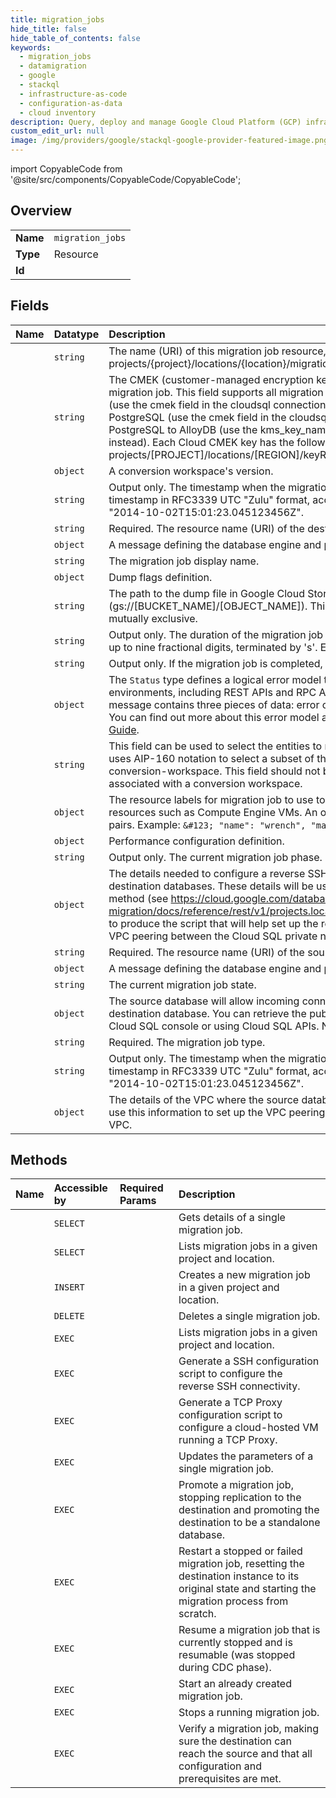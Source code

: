 ```yaml
---
title: migration_jobs
hide_title: false
hide_table_of_contents: false
keywords:
  - migration_jobs
  - datamigration
  - google    
  - stackql
  - infrastructure-as-code
  - configuration-as-data
  - cloud inventory
description: Query, deploy and manage Google Cloud Platform (GCP) infrastructure and resources using SQL
custom_edit_url: null
image: /img/providers/google/stackql-google-provider-featured-image.png
---
```


import CopyableCode from '@site/src/components/CopyableCode/CopyableCode';




## Overview
<table><tbody>
<tr><td><b>Name</b></td><td><code>migration_jobs</code></td></tr>
<tr><td><b>Type</b></td><td>Resource</td></tr>
<tr><td><b>Id</b></td><td><CopyableCode code="google.datamigration.migration_jobs" /></td></tr>
</tbody></table>

## Fields
| Name | Datatype | Description |
|:-----|:---------|:------------|
| <CopyableCode code="name" /> | `string` | The name (URI) of this migration job resource, in the form of: projects/&#123;project&#125;/locations/&#123;location&#125;/migrationJobs/&#123;migrationJob&#125;. |
| <CopyableCode code="cmekKeyName" /> | `string` | The CMEK (customer-managed encryption key) fully qualified key name used for the migration job. This field supports all migration jobs types except for: * Mysql to Mysql (use the cmek field in the cloudsql connection profile instead). * PostrgeSQL to PostgreSQL (use the cmek field in the cloudsql connection profile instead). * PostgreSQL to AlloyDB (use the kms_key_name field in the alloydb connection profile instead). Each Cloud CMEK key has the following format: projects/[PROJECT]/locations/[REGION]/keyRings/[RING]/cryptoKeys/[KEY_NAME] |
| <CopyableCode code="conversionWorkspace" /> | `object` | A conversion workspace's version. |
| <CopyableCode code="createTime" /> | `string` | Output only. The timestamp when the migration job resource was created. A timestamp in RFC3339 UTC "Zulu" format, accurate to nanoseconds. Example: "2014-10-02T15:01:23.045123456Z". |
| <CopyableCode code="destination" /> | `string` | Required. The resource name (URI) of the destination connection profile. |
| <CopyableCode code="destinationDatabase" /> | `object` | A message defining the database engine and provider. |
| <CopyableCode code="displayName" /> | `string` | The migration job display name. |
| <CopyableCode code="dumpFlags" /> | `object` | Dump flags definition. |
| <CopyableCode code="dumpPath" /> | `string` | The path to the dump file in Google Cloud Storage, in the format: (gs://[BUCKET_NAME]/[OBJECT_NAME]). This field and the "dump_flags" field are mutually exclusive. |
| <CopyableCode code="duration" /> | `string` | Output only. The duration of the migration job (in seconds). A duration in seconds with up to nine fractional digits, terminated by 's'. Example: "3.5s". |
| <CopyableCode code="endTime" /> | `string` | Output only. If the migration job is completed, the time when it was completed. |
| <CopyableCode code="error" /> | `object` | The `Status` type defines a logical error model that is suitable for different programming environments, including REST APIs and RPC APIs. It is used by [gRPC](https://github.com/grpc). Each `Status` message contains three pieces of data: error code, error message, and error details. You can find out more about this error model and how to work with it in the [API Design Guide](https://cloud.google.com/apis/design/errors). |
| <CopyableCode code="filter" /> | `string` | This field can be used to select the entities to migrate as part of the migration job. It uses AIP-160 notation to select a subset of the entities configured on the associated conversion-workspace. This field should not be set on migration-jobs that are not associated with a conversion workspace. |
| <CopyableCode code="labels" /> | `object` | The resource labels for migration job to use to annotate any related underlying resources such as Compute Engine VMs. An object containing a list of "key": "value" pairs. Example: `&#123; "name": "wrench", "mass": "1.3kg", "count": "3" &#125;`. |
| <CopyableCode code="performanceConfig" /> | `object` | Performance configuration definition. |
| <CopyableCode code="phase" /> | `string` | Output only. The current migration job phase. |
| <CopyableCode code="reverseSshConnectivity" /> | `object` | The details needed to configure a reverse SSH tunnel between the source and destination databases. These details will be used when calling the generateSshScript method (see https://cloud.google.com/database-migration/docs/reference/rest/v1/projects.locations.migrationJobs/generateSshScript) to produce the script that will help set up the reverse SSH tunnel, and to set up the VPC peering between the Cloud SQL private network and the VPC. |
| <CopyableCode code="source" /> | `string` | Required. The resource name (URI) of the source connection profile. |
| <CopyableCode code="sourceDatabase" /> | `object` | A message defining the database engine and provider. |
| <CopyableCode code="state" /> | `string` | The current migration job state. |
| <CopyableCode code="staticIpConnectivity" /> | `object` | The source database will allow incoming connections from the public IP of the destination database. You can retrieve the public IP of the Cloud SQL instance from the Cloud SQL console or using Cloud SQL APIs. No additional configuration is required. |
| <CopyableCode code="type" /> | `string` | Required. The migration job type. |
| <CopyableCode code="updateTime" /> | `string` | Output only. The timestamp when the migration job resource was last updated. A timestamp in RFC3339 UTC "Zulu" format, accurate to nanoseconds. Example: "2014-10-02T15:01:23.045123456Z". |
| <CopyableCode code="vpcPeeringConnectivity" /> | `object` | The details of the VPC where the source database is located in Google Cloud. We will use this information to set up the VPC peering connection between Cloud SQL and this VPC. |
## Methods
| Name | Accessible by | Required Params | Description |
|:-----|:--------------|:----------------|:------------|
| <CopyableCode code="get" /> | `SELECT` | <CopyableCode code="locationsId, migrationJobsId, projectsId" /> | Gets details of a single migration job. |
| <CopyableCode code="list" /> | `SELECT` | <CopyableCode code="locationsId, projectsId" /> | Lists migration jobs in a given project and location. |
| <CopyableCode code="create" /> | `INSERT` | <CopyableCode code="locationsId, projectsId" /> | Creates a new migration job in a given project and location. |
| <CopyableCode code="delete" /> | `DELETE` | <CopyableCode code="locationsId, migrationJobsId, projectsId" /> | Deletes a single migration job. |
| <CopyableCode code="_list" /> | `EXEC` | <CopyableCode code="locationsId, projectsId" /> | Lists migration jobs in a given project and location. |
| <CopyableCode code="generate_ssh_script" /> | `EXEC` | <CopyableCode code="locationsId, migrationJobsId, projectsId" /> | Generate a SSH configuration script to configure the reverse SSH connectivity. |
| <CopyableCode code="generate_tcp_proxy_script" /> | `EXEC` | <CopyableCode code="locationsId, migrationJobsId, projectsId" /> | Generate a TCP Proxy configuration script to configure a cloud-hosted VM running a TCP Proxy. |
| <CopyableCode code="patch" /> | `EXEC` | <CopyableCode code="locationsId, migrationJobsId, projectsId" /> | Updates the parameters of a single migration job. |
| <CopyableCode code="promote" /> | `EXEC` | <CopyableCode code="locationsId, migrationJobsId, projectsId" /> | Promote a migration job, stopping replication to the destination and promoting the destination to be a standalone database. |
| <CopyableCode code="restart" /> | `EXEC` | <CopyableCode code="locationsId, migrationJobsId, projectsId" /> | Restart a stopped or failed migration job, resetting the destination instance to its original state and starting the migration process from scratch. |
| <CopyableCode code="resume" /> | `EXEC` | <CopyableCode code="locationsId, migrationJobsId, projectsId" /> | Resume a migration job that is currently stopped and is resumable (was stopped during CDC phase). |
| <CopyableCode code="start" /> | `EXEC` | <CopyableCode code="locationsId, migrationJobsId, projectsId" /> | Start an already created migration job. |
| <CopyableCode code="stop" /> | `EXEC` | <CopyableCode code="locationsId, migrationJobsId, projectsId" /> | Stops a running migration job. |
| <CopyableCode code="verify" /> | `EXEC` | <CopyableCode code="locationsId, migrationJobsId, projectsId" /> | Verify a migration job, making sure the destination can reach the source and that all configuration and prerequisites are met. |
